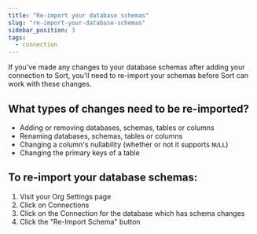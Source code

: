 ```yaml
---
title: "Re-import your database schemas"
slug: "re-import-your-database-schemas"
sidebar_position: 3
tags:
  - connection
---
```


If you've made any changes to your database schemas after adding your connection to Sort, you'll need to re-import your schemas before Sort can work with these changes.

## What types of changes need to be re-imported?

- Adding or removing databases, schemas, tables or columns
- Renaming databases, schemas, tables or columns
- Changing a column's nullability (whether or not it supports `NULL`)
- Changing the primary keys of a table

## To re-import your database schemas:

1. Visit your Org Settings page
2. Click on Connections
3. Click on the Connection for the database which has schema changes
4. Click the "Re-Import Schema" button
